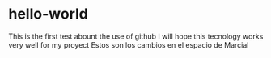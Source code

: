 # hello-world

This is the first test abount the use of github
I will hope this tecnology works very well for my proyect
Estos son los cambios en el espacio de Marcial

